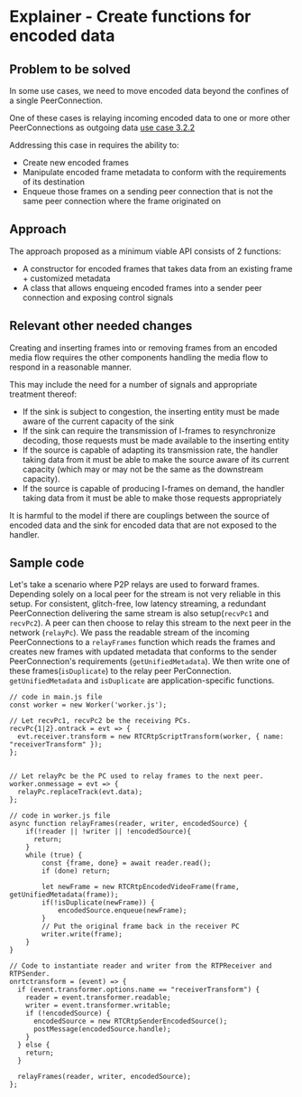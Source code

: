 # Explainer - Create functions for encoded data

## Problem to be solved

In some use cases, we need to move encoded data beyond the confines of a single PeerConnection.

One of these cases is relaying incoming encoded data to one or more other PeerConnections as outgoing data [use case 3.2.2](https://w3c.github.io/webrtc-nv-use-cases/#auction)

Addressing this case in requires the ability to:

* Create new encoded frames
* Manipulate encoded frame metadata to conform with the requirements of its destination
* Enqueue those frames on a sending peer connection that is not the same peer connection where the frame originated on

## Approach

The approach proposed as a minimum viable API consists of 2 functions:

* A constructor for encoded frames that takes data from an existing frame + customized metadata
* A class that allows enqueing encoded frames into a sender peer connection and exposing control signals

## Relevant other needed changes

Creating and inserting frames into or removing frames from an encoded media flow requires the other components handling the media flow to
respond in a reasonable manner.

This may include the need for a number of signals and appropriate treatment thereof:

* If the sink is subject to congestion, the inserting entity must be made aware of the current capacity of the sink
* If the sink can require the transmission of I-frames to resynchronize decoding, those requests must be made available to the inserting entity
* If the source is capable of adapting its transmission rate, the handler taking data from it must be able to make the source aware of its current capacity (which may or may not be the same as the downstream capacity).
* If the source is capable of producing I-frames on demand, the handler taking data from it must be able to make those requests appropriately

It is harmful to the model if there are couplings between the source of encoded data and the sink for encoded data that are not exposed to the handler.


## Sample code

Let's take a scenario where P2P relays are used to forward frames. Depending solely on a local peer for the stream is not very reliable in this setup. For consistent, glitch-free, low latency streaming, a redundant PeerConnection delivering the same stream is also setup(`recvPc1` and `recvPc2`). A peer can then choose to relay this stream to the next peer in the network (`relayPc`). We pass the readable stream of the incoming PeerConnections to a `relayFrames` function which reads the frames and creates new frames with updated metadata that conforms to the sender PeerConnection's requirements (`getUnifiedMetadata`). We then write one of these frames(`isDuplicate`) to the relay peer PerConnection. `getUnifiedMetadata` and `isDuplicate` are application-specific functions.

```
// code in main.js file
const worker = new Worker('worker.js');

// Let recvPc1, recvPc2 be the receiving PCs. 
recvPc{1|2}.ontrack = evt => {
  evt.receiver.transform = new RTCRtpScriptTransform(worker, { name: "receiverTransform" });
};


// Let relayPc be the PC used to relay frames to the next peer. 
worker.onmessage = evt => {
  relayPc.replaceTrack(evt.data);
};
```

```
// code in worker.js file
async function relayFrames(reader, writer, encodedSource) {
    if(!reader || !writer || !encodedSource){
      return;
    }
    while (true) {
        const {frame, done} = await reader.read();
        if (done) return;

        let newFrame = new RTCRtpEncodedVideoFrame(frame, getUnifiedMetadata(frame));
        if(!isDuplicate(newFrame)) {
            encodedSource.enqueue(newFrame);
        }
        // Put the original frame back in the receiver PC
        writer.write(frame);
    }
}

// Code to instantiate reader and writer from the RTPReceiver and RTPSender.
onrtctransform = (event) => {
  if (event.transformer.options.name == "receiverTransform") {
    reader = event.transformer.readable;
    writer = event.transformer.writable;
    if (!encodedSource) {
      encodedSource = new RTCRtpSenderEncodedSource();
      postMessage(encodedSource.handle);
    }
  } else {
    return;
  }

  relayFrames(reader, writer, encodedSource);
};
```
